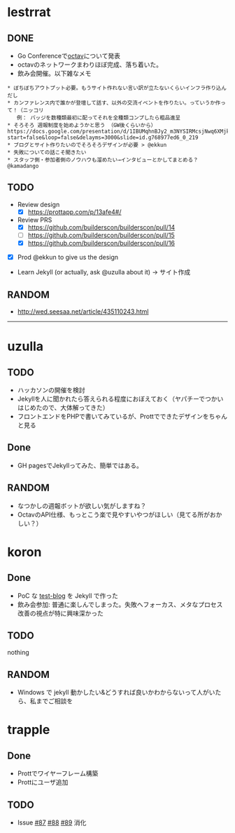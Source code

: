 # lestrrat

## DONE

* Go Conferenceで[octav](https://github.com/builderscon/octav)について発表
* octavのネットワークまわりほぼ完成、落ち着いた。
* 飲み会開催。以下雑なメモ

```
* ぼちぼちアウトプット必要。もうサイト作れない言い訳が立たないくらいインフラ作り込んだし
* カンファレンス内で誰かが登壇して話す、以外の交流イベントを作りたい。っていうか作って！（ニッコリ
   例： バッジを数種類最初に配ってそれを全種類コンプしたら粗品進呈
* そろそろ 週報制度を始めようかと思う （GW後くらいから） https://docs.google.com/presentation/d/1IBUMqhnBJy2_m3NYSIRMcsjNwq6XMjkFkBd4RO15gu8/pub?start=false&loop=false&delayms=3000&slide=id.g768977ed6_0_219
* ブログとサイト作りたいのでそろそろデザインが必要 > @ekkun
* 失敗についての話こそ聞きたい
* スタッフ側・参加者側のノウハウも溜めたい→インタビューとかしてまとめる？ @kamadango
```

## TODO

* Review design
  * [x] https://prottapp.com/p/13afe4#/
* Review PRS 
  * [x] https://github.com/builderscon/builderscon/pull/14
  * [ ] https://github.com/builderscon/builderscon/pull/15
  * [x] https://github.com/builderscon/builderscon/pull/16
* [x] Prod @ekkun to give us the design
* Learn Jekyll (or actually, ask @uzulla about it) -> サイト作成

## RANDOM

* http://wed.seesaa.net/article/435110243.html

***

# uzulla

## TODO

* ハッカソンの開催を検討
* Jekyllを人に聞かれたら答えられる程度におぼえておく（ヤパチーでつかいはじめたので、大体解ってきた）
* フロントエンドをPHPで書いてみているが、Prottでできたデザインをちゃんと見る

## Done

* GH pagesでJekyllってみた、簡単ではある。

## RANDOM

* なつかしの週報ボットが欲しい気がしますね？
* OctavのAPI仕様、もっとこう楽で見やすいやつがほしい（見てる所がおかしい？）


# koron

## Done

* PoC な [test-blog](https://github.com/builderscon/test-blog/) を Jekyll で作った
* 飲み会参加: 普通に楽しんでしまった。失敗へフォーカス、メタなプロセス改善の視点が特に興味深かった

## TODO

nothing

## RANDOM

* Windows で jekyll 動かしたい&どうすれば良いかわからないって人がいたら、私までご相談を

# trapple

## Done

* Prottでワイヤーフレーム構築
* Prottにユーザ追加

## TODO

* Issue [#87](https://github.com/builderscon/octav/issues/87) [#88](https://github.com/builderscon/octav/issues/88) [#89](https://github.com/builderscon/octav/issues/89) 消化
